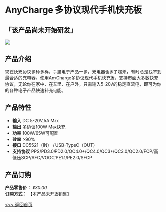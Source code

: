 # AnyCharge 多协议现代手机快充板

## 「该产品尚未开始研发」
![](img/)

## 产品介绍
现在快充协议多种多样，手里电子产品一多，充电器也多了起来，有时总是找不到最合适的充电器。使用AnyCharge多协议现代手机快充板，支持市面大多数快充协议，无论你在家中、在车里、在户外，只需输入5-20V的稳定直流电，即可为你的各种电子产品快速补充电能。

## 产品特性
- **输入**    DC 5-20V,5A Max
- **输出**    多协议100W Max快充
- **功率**    100W/65W可配置
- **效率**    >90%
- **接口**    DC5521（IN） / USB-TypeC（OUT）
- **支持协议**    PPS/PD3.0/PD2.0/QC4.0+/QC4.0/QC3+/QC3.0/QC2.0/FCP/高低压SCP/AFC/VOOC/PE1.1/PE2.0/SFCP

## 产品订购
**产品零售价：** *¥30.00*  
**订购方式：** 【本产品未开放销售】  

[<<< 返回首页](/)  
